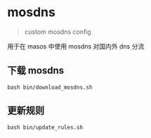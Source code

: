 # mosdns

> custom mosdns config

用于在 masos 中使用 mosdns 对国内外 dns 分流

## 下载 mosdns

```shell
bash bin/download_mosdns.sh
```

## 更新规则

```shell
bash bin/update_rules.sh
```
